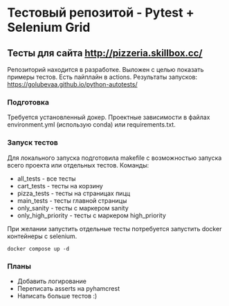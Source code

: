 # Тестовый репозитой - Pytest + Selenium Grid

## Тесты для сайта http://pizzeria.skillbox.cc/

Репозиторий находится в разработке. Выложен с целью показать примеры тестов. 
Есть пайплайн в actions. 
Результаты запусков: https://golubevaa.github.io/python-autotests/

### Подготовка

Требуется установленный докер.
Проектные зависимости в файлах environment.yml (использую conda) или requirements.txt.

### Запуск тестов

Для локального запуска подготовила makefile с возможностью запуска всего проекта или отдельных тестов.
Команды:
* all_tests - все тесты
* cart_tests - тесты на корзину
* pizza_tests - тесты на страницах пицц
* main_tests - тесты главной страницы
* only_sanity - тесты с маркером sanity
* only_high_priority - тесты с маркером high_priority

При желании запустить отдельные тесты потребуется запустить docker контейнеры с selenium.
```
docker compose up -d 
```


### Планы

* Добавить логирование
* Переписать asserts на pyhamcrest
* Написать больше тестов :)
